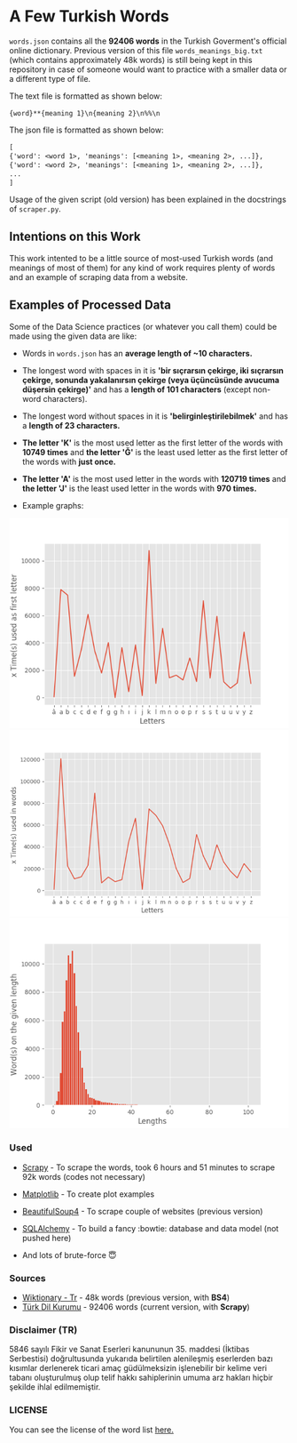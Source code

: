 # A Few Turkish Words
`words.json` contains all the **92406 words** in the Turkish Goverment's official online dictionary. Previous version of this file `words_meanings_big.txt` (which contains approximately 48k words) is still being kept in this repository in case of someone would want to practice with a smaller data or a different type of file.

The text file is formatted as shown below:
```
{word}**{meaning 1}\n{meaning 2}\n%%\n
```
The json file is formatted as shown below:
```
[
{'word': <word 1>, 'meanings': [<meaning 1>, <meaning 2>, ...]},
{'word': <word 2>, 'meanings': [<meaning 1>, <meaning 2>, ...]},
...
]
```

Usage of the given script (old version) has been explained in the docstrings of `scraper.py`.

## Intentions on this Work
This work intented to be a little source of most-used Turkish words (and meanings of most of them) for any kind of work requires plenty of words and an example of scraping data from a website.

## Examples of Processed Data
Some of the Data Science practices (or whatever you call them) could be made using the given data are like:

* Words in `words.json` has an **average length of ~10 characters.**

* The longest word with spaces in it is **'bir sıçrarsın çekirge, iki sıçrarsın çekirge, sonunda yakalanırsın çekirge (veya üçüncüsünde avucuma düşersin çekirge)'** and has a **length of 101 characters** (except non-word characters).

* The longest word without spaces in it is **'belirginleştirilebilmek'** and has a **length of 23 characters.**

* **The letter 'K'** is the most used letter as the first letter of the words with **10749 times** and **the letter 'Ğ'** is the least used letter as the first letter of the words with **just once.**

* **The letter 'A'** is the most used letter in the words with **120719 times** and **the letter 'J'** is the least used letter in the words with **970 times.**

* Example graphs:

![Graph of Letters vs. First Letters](/files/graph_1.png)
![Graph of Letters vs. Letters Used](/files/graph_2.png)
![Graph of Lengths vs. Words on the Length](/files/graph_3.png)

### Used
* [Scrapy](https://scrapy.org/) - To scrape the words, took 6 hours and 51 minutes to scrape 92k words (codes not necessary)

* [Matplotlib](https://matplotlib.org/) - To create plot examples

* [BeautifulSoup4](https://www.crummy.com/software/BeautifulSoup/bs4/doc/) - To scrape couple of websites (previous version)

* [SQLAlchemy](https://www.sqlalchemy.org/) - To build a fancy :bowtie: database and data model (not pushed here)

* And lots of brute-force :innocent:

### Sources
* [Wiktionary - Tr](https://www.wiktionary.org.tr) - 48k words (previous version, with **BS4**)
* [Türk Dil Kurumu](http://sozluk.gov.tr/) - 92406 words (current version, with **Scrapy**)

### Disclaimer (TR)
5846 sayılı Fikir ve Sanat Eserleri kanununun 35. maddesi (İktibas Serbestisi) doğrultusunda yukarıda belirtilen alenileşmiş eserlerden bazı kısımlar derlenerek ticari amaç güdülmeksizin işlenebilir bir kelime veri tabanı oluşturulmuş olup telif hakkı sahiplerinin umuma arz hakları hiçbir şekilde ihlal edilmemiştir.

### LICENSE
You can see the license of the word list [here.](https://creativecommons.org/licenses/by-sa/4.0/)
